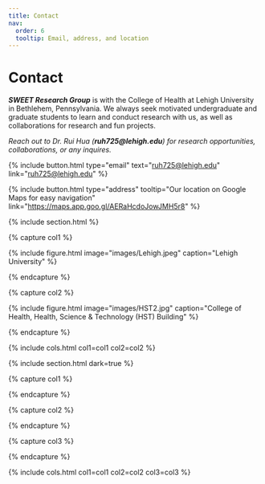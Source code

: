 ```yaml
---
title: Contact
nav:
  order: 6
  tooltip: Email, address, and location
---
```


# Contact

**_SWEET Research Group_** is with the College of Health at Lehigh University in Bethlehem, Pennsylvania. We always seek motivated undergraduate and graduate students to learn and conduct research with us, as well as collaborations for research and fun projects. 


_Reach out to Dr. Rui Hua (_**_ruh725@lehigh.edu_**_) for research opportunities, collaborations, or any inquires._ 


{%
  include button.html
  type="email"
  text="ruh725@lehigh.edu"
  link="ruh725@lehigh.edu"
%}
<!-- {%
  include button.html
  type="phone"
  text="(555) 867-5309"
  link="+1-555-867-5309"
%} -->
{%
  include button.html
  type="address"
  tooltip="Our location on Google Maps for easy navigation"
  link="https://maps.app.goo.gl/AERaHcdoJowJMH5r8"
%}

{% include section.html %}

{% capture col1 %}

{%
  include figure.html
  image="images/Lehigh.jpeg"
  caption="Lehigh University"
%}

{% endcapture %}

{% capture col2 %}

{%
  include figure.html
  image="images/HST2.jpg"
  caption="College of Health, Health, Science & Technology (HST) Building"
%}

{% endcapture %}

{% include cols.html col1=col1 col2=col2 %}

{% include section.html dark=true %}

{% capture col1 %}
<!-- Lorem ipsum dolor sit amet  
consectetur adipiscing elit  
sed do eiusmod tempor -->
{% endcapture %}

{% capture col2 %}
<!-- Lorem ipsum dolor sit amet  
consectetur adipiscing elit  
sed do eiusmod tempor -->
{% endcapture %}

{% capture col3 %}
<!-- Lorem ipsum dolor sit amet  
consectetur adipiscing elit  
sed do eiusmod tempor -->
{% endcapture %}

{% include cols.html col1=col1 col2=col2 col3=col3 %}
